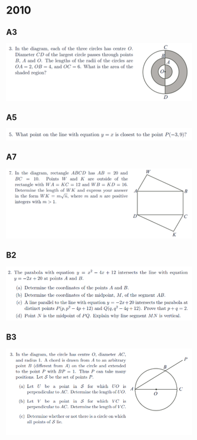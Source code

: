 # 2010

## A3

![](<../.gitbook/assets/屏幕快照 2020-09-27 18.25.23.png>)

## A5

![](<../.gitbook/assets/屏幕快照 2020-09-27 18.27.18.png>)

## A7

![](<../.gitbook/assets/屏幕快照 2020-09-27 18.28.58.png>)

## B2

![](<../.gitbook/assets/屏幕快照 2020-09-27 18.32.28.png>)

## B3

![](<../.gitbook/assets/屏幕快照 2020-09-27 18.33.43.png>)
